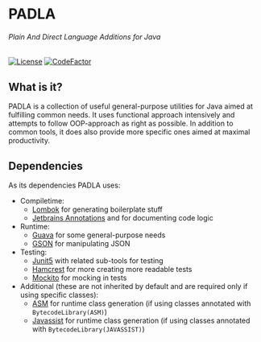 # PADLA

###### Plain And Direct Language Additions for Java

[![License](https://img.shields.io/github/license/JarvisCraft/padla)](/LICENSE)
[![CodeFactor](https://www.codefactor.io/repository/github/jarviscraft/padla/badge)](https://www.codefactor.io/repository/github/jarviscraft/padla)

## What is it?

PADLA is a collection of useful general-purpose utilities for Java aimed at fulfilling common needs.
It uses functional approach intensively and attempts to follow OOP-approach as right as possible.
In addition to common tools, it does also provide more specific ones aimed at maximal productivity.

## Dependencies

As its dependencies PADLA uses:
- Compiletime:
  - [Lombok](https://github.com/rzwitserloot/lombok) for generating boilerplate stuff
  - [Jetbrains Annotations](https://github.com/JetBrains/java-annotations) and []() for documenting code logic
- Runtime:
  - [Guava](https://github.com/google/guava) for some general-purpose needs
  - [GSON](https://github.com/google/gson) for manipulating JSON
- Testing:
  - [Junit5](https://github.com/junit-team/junit5/) with related sub-tools for testing
  - [Hamcrest](https://github.com/hamcrest/JavaHamcrest) for more creating more readable tests
  - [Mockito](https://github.com/mockito/mockito) for mocking in tests
- Additional (these are not inherited by default and are required only if using specific classes):
  - [ASM](https://gitlab.ow2.org/asm/asm) for runtime class generation (if using classes annotated with `BytecodeLibrary(ASM)`)
  - [Javassist](https://github.com/jboss-javassist/javassist) for runtime class generation (if using classes annotated with `BytecodeLibrary(JAVASSIST)`)
